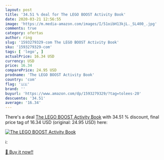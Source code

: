 ```yaml
---
layout: post
title: '34.51 % deal for The LEGO BOOST Activity Book'
date: 2020-03-21 12:56:55
image: 'https://m.media-amazon.com/images/I/51oibH13kjL._SL400_.jpg'
comments: true
category: ofertas
author: ring
slug: '1593279329-com The LEGO BOOST Activity Book'
sku: '1593279329-com'
tags: [ 'lego', ]
actualPrice: 16.34 USD
currency: USD
price: 16.34
comparePrice: 24.95 USD
prodname: 'The LEGO BOOST Activity Book'
country: 'com'
flag: '🇺🇸'
brand: ''
buyurl: 'https://www.amazon.com/dp/1593279329/?tag=tolees-20'
descuento: '34.51'
average: '16.34'
---
```


There's a deal [The LEGO BOOST Activity Book](https://www.amazon.com/dp/1593279329/?tag=tolees-20)  with  34.51 % discount, final price tag of  16.34 USD (original: 24.95 USD) here:

[![The LEGO BOOST Activity Book](https://m.media-amazon.com/images/I/51oibH13kjL._SL400_.jpg)](https://www.amazon.com/dp/1593279329/?tag=tolees-20)

ℹ️:


[🛒 Buy it now!!](https://www.amazon.com/dp/1593279329/?tag=tolees-20)
